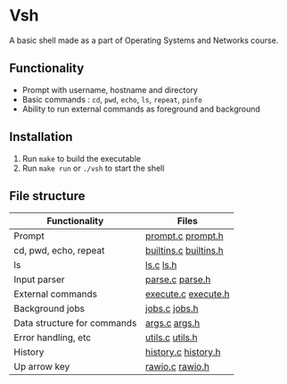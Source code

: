 # Vsh
A basic shell made as a part of Operating Systems and Networks course.

## Functionality
- Prompt with username, hostname and directory
- Basic commands : `cd`, `pwd`, `echo`, `ls`, `repeat`, `pinfo`
- Ability to run external commands as foreground and background

## Installation
1. Run `make` to build the executable
2. Run `make run` or `./vsh` to start the shell

## File structure
| Functionality |Files |  
| -- | -- |  
|Prompt| [prompt.c](src/prompt.c) [prompt.h](src/prompt.h)|  
|cd, pwd, echo, repeat | [builtins.c](src/builtins.c) [builtins.h](src/builtins.h)|  
|ls | [ls.c](src/ls.c) [ls.h](src/ls.h)|  
|Input parser| [parse.c](src/parse.c) [parse.h](src/parse.h)|  
|External commands|[execute.c](src/execute.c) [execute.h](src/execute.h)|  
|Background jobs| [jobs.c](src/jobs.c) [jobs.h](src/jobs.h)|  
|Data structure for commands| [args.c](src/args.c) [args.h](src/args.h)|  
|Error handling, etc| [utils.c](src/utils.c) [utils.h](src/utils.h)|  
|History | [history.c](src/history.c) [history.h](src/history.h)|  
|Up arrow key | [rawio.c](src/rawio.c) [rawio.h](rawio.h)|
